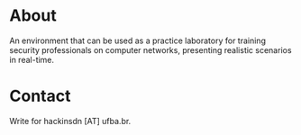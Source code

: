 # About

An environment that can be used as a practice laboratory for training security professionals on computer networks, presenting realistic scenarios in real-time.

# Contact

Write for hackinsdn [AT] ufba.br.

